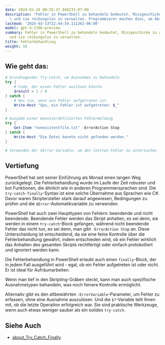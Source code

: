 ```yaml
---
date: 2024-01-26 00:55:37.846233-07:00
description: "Fehler in PowerShell zu behandeln bedeutet, Missgeschicke zu antizipieren\
  \ und sie reibungslos zu verwalten. Programmierer machen dies, um Abst\xFCrze zu\u2026"
lastmod: '2024-03-13T22:44:54.111362-06:00'
model: gpt-4-1106-preview
summary: Fehler in PowerShell zu behandeln bedeutet, Missgeschicke zu antizipieren
  und sie reibungslos zu verwalten.
title: Fehlerbehandlung
weight: 16
---
```


## Wie geht das:
```PowerShell
# Grundlegender Try-Catch, um Ausnahmen zu behandeln
try {
    # Code, der einen Fehler auslösen könnte
    $result = 1 / 0
} catch {
    # Was tun, wenn ein Fehler aufgetreten ist
    Write-Host "Ups, ein Fehler ist aufgetreten: $_"
}

# Ausgabe einer benutzerdefinierten Fehlermeldung
try {
    Get-Item "nonexistentfile.txt" -ErrorAction Stop
} catch {
    Write-Host "Die Datei konnte nicht gefunden werden."
}

# Verwenden der $Error-Variable, um den letzten Fehler zu untersuchen
```

## Vertiefung
PowerShell hat seit seiner Einführung als Monad einen langen Weg zurückgelegt. Die Fehlerbehandlung wurde im Laufe der Zeit robuster und bot Funktionen, die ähnlich wie in anderen Programmiersprachen sind. Die `try-catch-finally`-Syntax ist eine solche Übernahme aus Sprachen wie C#. Davor waren Skriptersteller stark darauf angewiesen, Bedingungen zu prüfen und die `$Error`-Automatikvariable zu verwenden.

PowerShell hat auch zwei Haupttypen von Fehlern: beendende und nicht beendende. Beendende Fehler werden das Skript anhalten, es sei denn, sie werden in einem `try-catch`-Block gefangen, während nicht beendende Fehler das nicht tun, es sei denn, man gibt `-ErrorAction Stop` an. Diese Unterscheidung ist entscheidend, da sie eine feine Kontrolle über die Fehlerbehandlung gewährt, indem entschieden wird, ob ein Fehler wirklich das Anhalten des gesamten Skripts rechtfertigt oder einfach protokolliert und ignoriert werden kann.

Die Fehlerbehandlung in PowerShell erlaubt auch einen `finally`-Block, der in jedem Fall ausgeführt wird - egal, ob ein Fehler aufgetreten ist oder nicht. Er ist ideal für Aufräumarbeiten.

Wenn man tief in den Skripting-Gräben steckt, kann man auch spezifische Ausnahmetypen behandeln, was noch feinere Kontrolle ermöglicht.

Alternativ gibt es den altbewährten `-ErrorVariable`-Parameter, um Fehler zu erfassen, ohne eine Ausnahme auszulösen. Und die `$?`-Variable teilt Ihnen mit, ob die letzte Operation erfolgreich war. Sie sind praktische Werkzeuge, wenn auch etwas weniger sauber als ein solides `try-catch`.

## Siehe Auch
- [about_Try_Catch_Finally](https://docs.microsoft.com/de-de/powershell/module/microsoft.powershell.core/about/about_try_catch_finally?view=powershell-7.2)
